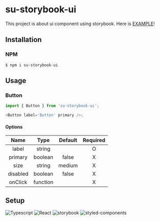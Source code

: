 # su-storybook-ui

This project is about ui component using storybook.
Here is [EXAMPLE](https://64a7871e9df9993a5e92dfd6-mkzncfhrgd.chromatic.com/?path=/docs/example-button--docs)!

## Installation

### NPM

```
$ npm i su-storybook-ui
```

## Usage

### Button

```javascript
import { Button } from 'su-storybook-ui';

<Button label='Button' primary />;
```

#### Options

|   Name   |   Type   | Default | Required |
| :------: | :------: | :-----: | :------: |
|  label   |  string  |         |    O     |
| primary  | boolean  |  false  |    X     |
|   size   |  string  | medium  |    X     |
| disabled | boolean  |  false  |    X     |
| onClick  | function |         |    X     |

## Setup

<img alt="Typescript" src ="https://img.shields.io/badge/Typescript-3178C6.svg?&style=for-the-badge&logo=TYPESCRIPT&logoColor=white"/> <img alt="React" src ="https://img.shields.io/badge/React-61DAFB.svg?&style=for-the-badge&logo=REACT&logoColor=333"/>
<img alt="storybook" src="https://img.shields.io/badge/Storybook-FF4785.svg?&style=for-the-badge&logo=storybook&logoColor=white"/>
<img alt="styled-components" src ="https://img.shields.io/badge/Styled_Components-DB7093.svg?&style=for-the-badge&logo=styledcomponents&logoColor=white"/>

